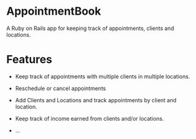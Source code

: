 # AppointmentBook

A Ruby on Rails app for keeping track of appointments, clients and locations.

# Features

* Keep track of appointments with multiple clients in multiple locations.
* Reschedule or cancel appointments
* Add Clients and Locations and track appointments by client and location.
* Keep track of income earned from clients and/or locations.


* ...
#
